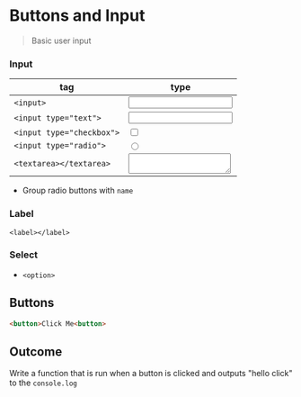 Buttons and Input
===

> Basic user input

### Input

tag     | type
---|---
`<input>` | <input>
`<input type="text">` | <input type="text">
`<input type="checkbox">` | <input type="checkbox">
`<input type="radio">` | <input type="radio">
`<textarea></textarea>` | <textarea></textarea>

* Group radio buttons with `name`

### Label

`<label></label>`

### Select

* `<option>`

## Buttons

```html
<button>Click Me<button>
```

## Outcome

Write a function that is run when a button is clicked and outputs "hello click" to the `console.log`
